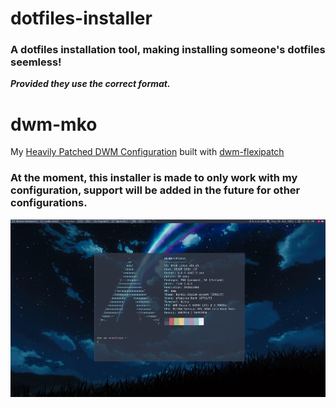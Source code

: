 # dotfiles-installer

### A dotfiles installation tool, making installing someone's dotfiles seemless! 
___Provided they use the correct format.___ 

[//]: # (make formatting page documenting how to package dotfiles on github so the installer can install it seemlessly)

[//]: # (focus on this later as i wanna make it work with dwm-mko first as a test)

# dwm-mko

My [Heavily Patched DWM Configuration](https://github.com/gitmko/dwm-mko) built with [dwm-flexipatch](https://github.com/bakkeby/dwm-flexipatch)

### At the moment, this installer is made to only work with my configuration, support will be added in the future for other configurations.


![image](images/dwm-desktop.png)